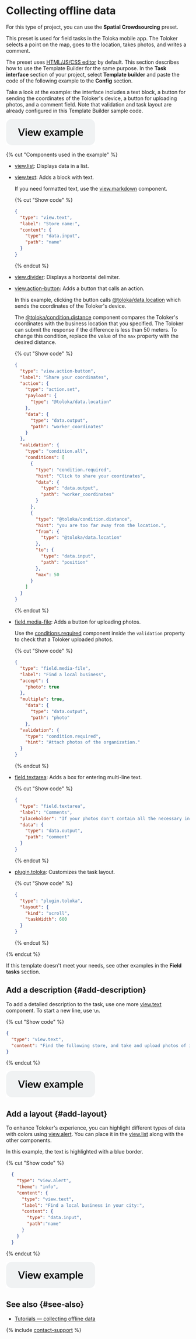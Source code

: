 # Collecting offline data

For this type of project, you can use the **Spatial Crowdsourcing** preset.

This preset is used for field tasks in the Toloka mobile app. The Toloker selects a point on the map, goes to the location, takes photos, and writes a comment.

The preset uses [HTML/JS/CSS editor](../../guide/concepts/spec.md) by default. This section describes how to use the Template Builder for the same purpose. In the **Task interface** section of your project, select **Template builder** and paste the code of the following example to the **Config** section.

Take a look at the example: the interface includes a text block, a button for sending the coordinates of the Toloker's device, a button for uploading photos, and a comment field. Note that validation and task layout are already configured in this Template Builder sample code.

[![](../_images/buttons/view-example.svg)](https://ya.cc/t/Fz_--ktr3ttAX9)

{% cut "Components used in the example" %}

- [view.list](../reference/view.list.md): Displays data in a list.

- [view.text](../reference/view.text.md): Adds a block with text.

  If you need formatted text, use the [view.markdown](../reference/view.markdown.md) component.

  {% cut "Show code" %}

  ```json
  {
    "type": "view.text",
    "label": "Store name:",
    "content": {
      "type": "data.input",
      "path": "name"
    }
  }
  ```
  {% endcut %}

- [view.divider](../reference/view.divider.md): Displays a horizontal delimiter.

- [view.action-button](../reference/view.action-button.md): Adds a button that calls an action.

  In this example, clicking the button calls [@toloka/data.location](../reference/data.location.md) which sends the coordinates of the Toloker's device.

  The [@toloka/condition.distance](../reference/condition.distance.md) component compares the Toloker's coordinates with the business location that you specified. The Toloker can submit the response if the difference is less than 50 meters. To change this condition, replace the value of the `max` property with the desired distance.

  {% cut "Show code" %}

  ```json
  {
    "type": "view.action-button",
    "label": "Share your coordinates",
    "action": {
      "type": "action.set",
      "payload": {
        "type": "@toloka/data.location"
      },
      "data": {
        "type": "data.output",
        "path": "worker_coordinates"
      }
    },
    "validation": {
      "type": "condition.all",
      "conditions": [
        {
          "type": "condition.required",
          "hint": "Click to share your coordinates",
          "data": {
            "type": "data.output",
            "path": "worker_coordinates"
          }
        },
        {
          "type": "@toloka/condition.distance",
          "hint": "you are too far away from the location.",
          "from": {
            "type": "@toloka/data.location"
          },
          "to": {
            "type": "data.input",
            "path": "position"
          },
          "max": 50
        }
      ]
    }
  }
  ```
  {% endcut %}

- [field.media-file](../reference/field.media-file.md): Adds a button for uploading photos.

  Use the [conditions.required](../reference/conditions.md) component inside the `validation` property to check that a Toloker uploaded photos.

  {% cut "Show code" %}

  ```json
  {
    "type": "field.media-file",
    "label": "Find a local business",
    "accept": {
      "photo": true
    },
    "multiple": true,
      "data": {
        "type": "data.output",
        "path": "photo"
      },
    "validation": {
      "type": "condition.required",
      "hint": "Attach photos of the organization."
    }
  }
  ```

  {% endcut %}

- [field.textarea](../reference/field.textarea.md): Adds a box for entering multi-line text.

  {% cut "Show code" %}

  ```json
  {
    "type": "field.textarea",
    "label": "Comments",
    "placeholder": "If your photos don't contain all the necessary information, add details here.",
    "data": {
      "type": "data.output",
      "path": "comment"
    }
  }
  ```

  {% endcut %}

- [plugin.toloka](../reference/plugin.toloka.md): Customizes the task layout.

  {% cut "Show code" %}

  ```json
  {
    "type": "plugin.toloka",
    "layout": {
      "kind": "scroll",
      "taskWidth": 600
    }
  }
  ```

  {% endcut %}

{% endcut %}

If this template doesn't meet your needs, see other examples in the **Field tasks** section.

## Add a description {#add-description}

To add a detailed description to the task, use one more [view.text](../reference/view.text.md) component. To start a new line, use `\n`.

{% cut "Show code" %}

```json
{
  "type": "view.text",
  "content": "Find the following store, and take and upload photos of it. \nIf your photos don't contain all the necessary information, add a comment."
}
```

{% endcut %}

[![](../_images/buttons/view-example.svg)](https://ya.cc/t/Hntp83Qy3ttDYy)

## Add a layout {#add-layout}

To enhance Toloker's experience, you can highlight different types of data with colors using [view.alert](../reference/view.alert.md). You can place it in the [view.list](../reference/view.list.md) along with the other components.

In this example, the text is highlighted with a blue border.

{% cut "Show code" %}

```json
  {
    "type": "view.alert",
    "theme": "info",
    "content": {
      "type": "view.text",
      "label": "Find a local business in your city:",
      "content": {
        "type": "data.input",
        "path":"name"
      }
    }
  }
  ```

{% endcut %}

[![](../_images/buttons/view-example.svg)](https://ya.cc/t/obCzNwRZ3ttDa2)

## See also {#see-also}

- [Tutorials — collecting offline data](../../guide/tutorials/walk.md)

{% include [contact-support](../_includes/contact-support.md) %}